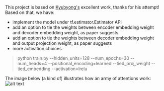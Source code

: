 This project is based on [Kyubyong's](https://github.com/Kyubyong/transformer) excellent work, thanks for his attempt!
Based on that, we have:
* implement the model under tf.estimator.Estimator API
* add an option to tie the weights between encoder embedding weight and decoder embedding weight, as paper suggests
* add an option to tie the weights between decoder embedding weight and output projection weight, as paper suggests
* more activation choices

>python train.py --hidden_units=128 --num_epochs=30 --num_heads=4 --positional_encoding=learned --tied_proj_weight --tied_embedding --activation=lrelu

The image below (a kind of) illustrates how an army of attentions work:
![alt text](https://github.com/zhedongzheng/finch/blob/master/assets/transform20fps.gif)

